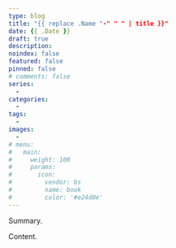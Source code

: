 ```yaml
---
type: blog
title: "{{ replace .Name "-" " " | title }}"
date: {{ .Date }}
draft: true
description: 
noindex: false
featured: false
pinned: false
# comments: false
series:
  - 
categories:
  - 
tags:
  - 
images:
  - 
# menu:
#   main:
#     weight: 100
#     params:
#       icon:
#         vendor: bs
#         name: book
#         color: '#e24d0e'
---
```


Summary.

<!--more-->

Content.

